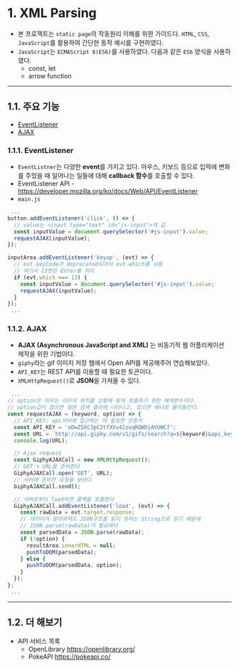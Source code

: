 # 1. XML Parsing

- 본 프로젝트는  `static page`의 작동원리 이해를 위한 가이드다. `HTML`, `CSS`, `JavaScript`를 활용하여 간단한 동작 예시를 구현하였다.
- `JavaScript`는 `ECMAScript 6(ES6)`를 사용하였다. 다음과 같은 `ES6` 양식을 사용하였다.
  * const, let
  * arrow function 

--------------
## 1.1. 주요 기능

- [EventListener](#1.1.1._EventListener)
- [AJAX](#1.1.2._AJAX)

### 1.1.1. EventListener
- `EventListner`는 다양한 **event**를 가지고 있다. 마우스, 키보드 등으로 입력에 변화를 주었을 때 일어나는 일들에 대해 **callback 함수**를 호출할 수 있다.
- EventListener API - <https://developer.mozilla.org/ko/docs/Web/API/EventListener>
- `main.js`
```javascript
 ...
button.addEventListener('click', () => {
  // value는 <input type="text" id="js-input">의 값
  const inputValue = document.querySelector('#js-input').value;
  requestAJAX(inputValue);
});

inputArea.addEventListener('keyup', (evt) => {
  // evt.keyCode가 deprecated되어서 evt.which를 사용
  // 여기서 13번은 Enter를 의미
  if (evt.which === 13) {
    const inputValue = document.querySelector('#js-input').value;
    requestAJAX(inputValue);
  }
});
 ...
```
### 1.1.2. AJAX
- **AJAX (Asynchronous JavaScript and XML)** 는 비동기적 웹 어플리케이션 제작을 위한 기법이다. 
- `giphy`라는 gif 이미지 저장 웹에서 Open API를 제공해주어 연습해보았다.
- `API_KEY`는 REST API를 이용할 때 필요한 토큰이다.
- `XMLHttpRequest()`로 **JSON**을 가져올 수 있다.
```javascript
 ...
// option은 띄우는 이미지 위치를 상황에 맞게 호출하기 위한 매개변수이다.
// option값이 없으면 일반 검색 결과에 나타나고, 있으면 배너로 불러들인다.
const requestAJAX = (keyword, option) => {
  // API_KEY: api서버에 접근하는 데 필요한 인증키
  const API_KEY = 'oDwZ5XC3pC2tfXVv42zoqRQWDjAVUWC7';
  const URL = `http://api.giphy.com/v1/gifs/search?q=${keyword}&api_key=${API_KEY}`;
  console.log(URL);

  // Ajax request
  const GiphyAJAXCall = new XMLHttpRequest();
  // GET + URL을 준비한다
  GiphyAJAXCall.open('GET', URL);
  // 서버에 준비한 요청을 보낸다
  GiphyAJAXCall.send();

  // 서버로부터 load하면 콜백을 호출한다
  GiphyAJAXCall.addEventListener('load', (evt) => {
    const rawData = evt.target.response;
    // 데이터가 받아와져도 JSON구조를 읽지 못하는 String으로 읽기 떄문에
    // JSON.parse(rawData)가 필요하다
    const parsedData = JSON.parse(rawData);
    if (!option) {
      resultArea.innerHTML = null;
      pushToDOM(parsedData);
    } else {
      pushToDOM(parsedData, option);
    }
  });
};
 ...
```
--------------
## 1.2. 더 해보기

- API 서비스 목록
  - OpenLibrary <https://openlibrary.org/>
  - PokeAPI <https://pokeapi.co/>
